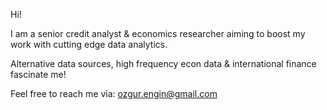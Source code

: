 Hi!

I am a senior credit analyst & economics researcher aiming to boost my work with cutting edge data analytics. 

Alternative data sources, high frequency econ data & international finance fascinate me! 

Feel free to reach me via: ozgur.engin@gmail.com 

<!---
ozgurfuad/ozgurfuad is a ✨ special ✨ repository because its `README.md` (this file) appears on your GitHub profile.
You can click the Preview link to take a look at your changes.
--->
